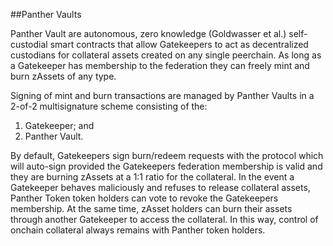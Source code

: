 ##Panther Vaults

Panther Vault are autonomous, zero knowledge (Goldwasser et al.) self-custodial smart
contracts that allow Gatekeepers to act as decentralized custodians for collateral assets
created on any single peerchain. As long as a Gatekeeper has membership to the federation
they can freely mint and burn zAssets of any type.

Signing of mint and burn transactions are managed by Panther Vaults in a 2-of-2
multisignature scheme consisting of the:
1) Gatekeeper; and
2) Panther Vault.

By default, Gatekeepers sign burn/redeem requests with the protocol which will auto-sign
provided the Gatekeepers federation membership is valid and they are burning zAssets at a
1:1 ratio for the collateral. In the event a Gatekeeper behaves maliciously and refuses to
release collateral assets, Panther Token token holders can vote to revoke the Gatekeepers
membership. At the same time, zAsset holders can burn their assets through another
Gatekeeper to access the collateral. In this way, control of onchain collateral always remains
with Panther token holders.